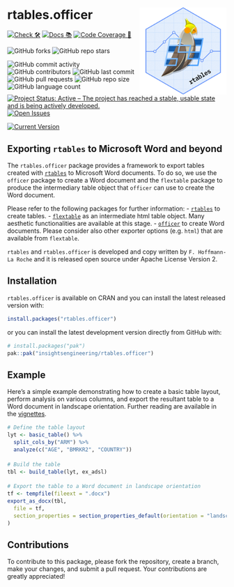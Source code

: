 
<!-- README.md is generated from README.Rmd. Please edit that file -->

# rtables.officer <a href='https://github.com/insightsengineering/rtables'><img src="man/figures/logo.png" align="right" height="200" width="200"/></a>

<!-- start badges -->

[![Check
🛠](https://github.com/insightsengineering/rtables.officer/actions/workflows/check.yaml/badge.svg)](https://github.com/insightsengineering/rtables.officer/actions/workflows/check.yaml)
[![Docs
📚](https://github.com/insightsengineering/rtables.officer/actions/workflows/docs.yaml/badge.svg)](https://insightsengineering.github.io/rtables.officer/)
[![Code Coverage
📔](https://raw.githubusercontent.com/insightsengineering/rtables.officer/_xml_coverage_reports/data/main/badge.svg)](https://raw.githubusercontent.com/insightsengineering/rtables.officer/_xml_coverage_reports/data/main/coverage.xml)

![GitHub
forks](https://img.shields.io/github/forks/insightsengineering/rtables.officer?style=social)
![GitHub repo
stars](https://img.shields.io/github/stars/insightsengineering/rtables.officer?style=social)

![GitHub commit
activity](https://img.shields.io/github/commit-activity/m/insightsengineering/rtables.officer)
![GitHub
contributors](https://img.shields.io/github/contributors/insightsengineering/rtables.officer)
![GitHub last
commit](https://img.shields.io/github/last-commit/insightsengineering/rtables.officer)
![GitHub pull
requests](https://img.shields.io/github/issues-pr/insightsengineering/rtables.officer)
![GitHub repo
size](https://img.shields.io/github/repo-size/insightsengineering/rtables.officer)
![GitHub language
count](https://img.shields.io/github/languages/count/insightsengineering/rtables.officer)
[![Project Status: Active – The project has reached a stable, usable
state and is being actively
developed.](https://www.repostatus.org/badges/latest/active.svg)](https://www.repostatus.org/#active)
[![Open
Issues](https://img.shields.io/github/issues-raw/insightsengineering/rtables.officer?color=red&label=open%20issues)](https://github.com/insightsengineering/rtables.officer/issues?q=is%3Aissue+is%3Aopen+sort%3Aupdated-desc)

[![Current
Version](https://img.shields.io/github/r-package/v/insightsengineering/rtables.officer/main?color=purple&label=Development%20Version)](https://github.com/insightsengineering/rtables.officer/tree/main)
<!-- end badges -->

## Exporting `rtables` to Microsoft Word and beyond

The `rtables.officer` package provides a framework to export tables
created with
[`rtables`](https://github.com/insightsengineering/rtables/) to
Microsoft Word documents. To do so, we use the `officer` package to
create a Word document and the `flextable` package to produce the
intermediary table object that `officer` can use to create the Word
document.

Please refer to the following packages for further information: -
[`rtables`](https://github.com/insightsengineering/rtables/) to create
tables. - [`flextable`](https://github.com/davidgohel/flextable) as an
intermediate html table object. Many aesthetic functionalities are
available at this stage. -
[`officer`](https://github.com/davidgohel/officer) to create Word
documents. Please consider also other exporter options (e.g. `html`)
that are available from `flextable`.

`rtables` and `rtables.officer` is developed and copy written by
`F. Hoffmann-La Roche` and it is released open source under Apache
License Version 2.

## Installation

`rtables.officer` is available on CRAN and you can install the latest
released version with:

``` r
install.packages("rtables.officer")
```

or you can install the latest development version directly from GitHub
with:

``` r
# install.packages("pak")
pak::pak("insightsengineering/rtables.officer")
```

## Example

Here’s a simple example demonstrating how to create a basic table
layout, perform analysis on various columns, and export the resultant
table to a Word document in landscape orientation. Further reading are
available in the
[vignettes](https://insightsengineering.github.io/rtables.officer/latest-tag/articles/).

``` r
# Define the table layout
lyt <- basic_table() %>%
  split_cols_by("ARM") %>%
  analyze(c("AGE", "BMRKR2", "COUNTRY"))

# Build the table
tbl <- build_table(lyt, ex_adsl)

# Export the table to a Word document in landscape orientation
tf <- tempfile(fileext = ".docx")
export_as_docx(tbl,
  file = tf,
  section_properties = section_properties_default(orientation = "landscape")
)
```

## Contributions

To contribute to this package, please fork the repository, create a
branch, make your changes, and submit a pull request. Your contributions
are greatly appreciated!
